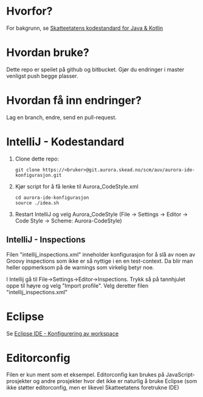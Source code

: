 # Hvorfor?
For bakgrunn, se [Skatteetatens kodestandard for Java & Kotlin](https://wiki.sits.no/pages/viewpage.action?pageId=52957964)

# Hvordan bruke?

Dette repo er speilet på github og bitbucket. Gjør du endringer i master venligst push begge plasser. 

# Hvordan få inn endringer?

Lag en branch, endre, send en pull-request.

# IntelliJ - Kodestandard

1. Clone dette repo:

    ```
    git clone https://<bruker>@git.aurora.skead.no/scm/auv/aurora-ide-konfigurasjon.git
    ```
2. Kjør script for å få lenke til Aurora_CodeStyle.xml 
    ```
    cd aurora-ide-konfigurasjon
    source ./idea.sh
    ```
3. Restart IntelliJ og velg Aurora_CodeStyle (File -> Settings -> Editor -> Code Style -> Scheme: Aurora-CodeStyle)

## IntelliJ - Inspections
Filen "intellij_inspections.xml" inneholder konfigurasjon for å slå av noen av Groovy inspections som ikke er så nyttige
i en en test-context. Da blir man heller oppmerksom på de warnings som virkelig betyr noe.

I Intellij gå til File->Settings->Editor->Inspections. Trykk så på tannhjulet oppe til høyre og velg "Import profile". 
Velg deretter filen "intellij_inspections.xml" 

# Eclipse
Se [Eclipse IDE - Konfigurering av workspace](https://wiki.sits.no/display/AURORA/Eclipse+IDE+-+Konfigurering+av+workspace)

# Editorconfig

Filen er kun ment som et eksempel. Editorconfig kan brukes på JavaScript-prosjekter
og andre prosjekter hvor det ikke er naturlig å bruke Eclipse (som ikke støtter
editorconfig, men er likevel Skatteetatens foretrukne IDE)
